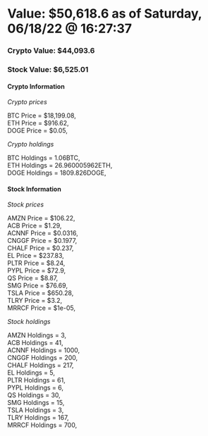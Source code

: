 # Value: $50,618.6 as of Saturday, 06/18/22 @ 16:27:37 

### Crypto Value: $44,093.6

### Stock Value: $6,525.01

#### Crypto Information 
*Crypto prices* 

BTC Price = $18,199.08,  
ETH Price = $916.62,  
DOGE Price = $0.05,  


*Crypto holdings* 

BTC Holdings = 1.06BTC,  
ETH Holdings = 26.960005962ETH,  
DOGE Holdings = 1809.826DOGE,  


#### Stock Information 

*Stock prices* 

AMZN Price = $106.22,  
ACB Price = $1.29,  
ACNNF Price = $0.0316,  
CNGGF Price = $0.1977,  
CHALF Price = $0.237,  
EL Price = $237.83,  
PLTR Price = $8.24,  
PYPL Price = $72.9,  
QS Price = $8.87,  
SMG Price = $76.69,  
TSLA Price = $650.28,  
TLRY Price = $3.2,  
MRRCF Price = $1e-05,  


*Stock holdings* 

AMZN Holdings = 3,  
ACB Holdings = 41,  
ACNNF Holdings = 1000,  
CNGGF Holdings = 200,  
CHALF Holdings = 217,  
EL Holdings = 5,  
PLTR Holdings = 61,  
PYPL Holdings = 6,  
QS Holdings = 30,  
SMG Holdings = 15,  
TSLA Holdings = 3,  
TLRY Holdings = 167,  
MRRCF Holdings = 700,  


